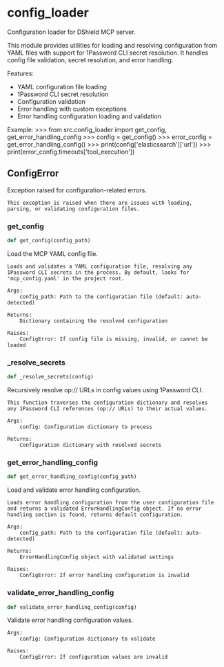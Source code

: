 # config_loader

Configuration loader for DShield MCP server.

This module provides utilities for loading and resolving configuration
from YAML files with support for 1Password CLI secret resolution.
It handles config file validation, secret resolution, and error handling.

Features:
- YAML configuration file loading
- 1Password CLI secret resolution
- Configuration validation
- Error handling with custom exceptions
- Error handling configuration loading and validation

Example:
    >>> from src.config_loader import get_config, get_error_handling_config
    >>> config = get_config()
    >>> error_config = get_error_handling_config()
    >>> print(config['elasticsearch']['url'])
    >>> print(error_config.timeouts['tool_execution'])

## ConfigError

Exception raised for configuration-related errors.

    This exception is raised when there are issues with loading,
    parsing, or validating configuration files.

### get_config

```python
def get_config(config_path)
```

Load the MCP YAML config file.

    Loads and validates a YAML configuration file, resolving any
    1Password CLI secrets in the process. By default, looks for
    'mcp_config.yaml' in the project root.

    Args:
        config_path: Path to the configuration file (default: auto-detected)

    Returns:
        Dictionary containing the resolved configuration

    Raises:
        ConfigError: If config file is missing, invalid, or cannot be loaded

### _resolve_secrets

```python
def _resolve_secrets(config)
```

Recursively resolve op:// URLs in config values using 1Password CLI.

    This function traverses the configuration dictionary and resolves
    any 1Password CLI references (op:// URLs) to their actual values.

    Args:
        config: Configuration dictionary to process

    Returns:
        Configuration dictionary with resolved secrets

### get_error_handling_config

```python
def get_error_handling_config(config_path)
```

Load and validate error handling configuration.

    Loads error handling configuration from the user configuration file
    and returns a validated ErrorHandlingConfig object. If no error
    handling section is found, returns default configuration.

    Args:
        config_path: Path to the configuration file (default: auto-detected)

    Returns:
        ErrorHandlingConfig object with validated settings

    Raises:
        ConfigError: If error handling configuration is invalid

### validate_error_handling_config

```python
def validate_error_handling_config(config)
```

Validate error handling configuration values.

    Args:
        config: Configuration dictionary to validate

    Raises:
        ConfigError: If configuration values are invalid
